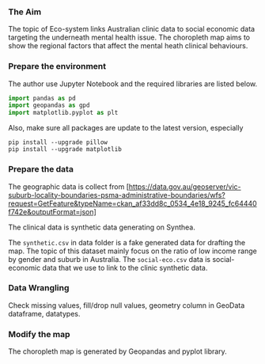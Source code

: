 ### The Aim
The topic of Eco-system links Australian clinic data to social economic data targeting the underneath mental health issue. The choropleth map aims to show the regional factors that affect the mental heath clinical behaviours. 


### Prepare the environment
The author use Jupyter Notebook and the required libraries are listed below.
``` python
import pandas as pd
import geopandas as gpd 
import matplotlib.pyplot as plt 
``` 
Also, make sure all packages are update to the latest version, especially 
```
pip install --upgrade pillow
pip install --upgrade matplotlib

```

### Prepare the data

The geographic data is collect from [https://data.gov.au/geoserver/vic-suburb-locality-boundaries-psma-administrative-boundaries/wfs?request=GetFeature&typeName=ckan_af33dd8c_0534_4e18_9245_fc64440f742e&outputFormat=json]

The clinical data is synthetic data generating on Synthea. 

The  `synthetic.csv` in data folder is a fake generated data for drafting the map. The topic of this dataset mainly focus on the ratio of low income range by gender and suburb in Australia. 
The `social-eco.csv` data is social-economic data that we use to link to the clinic synthetic data.

### Data Wrangling
Check missing values, fill/drop null values, geometry column in GeoData dataframe, datatypes.

### Modify the map

The choropleth map is generated by Geopandas and pyplot library. 

